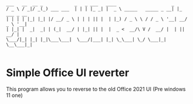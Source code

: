 ```
___   __  __ _            _   _ ___   ____                     _            
/ _ \ / _|/ _(_) ___ ___  | | | |_ _| |  _ \ _____   _____ _ __| |_ ___ _ __ 
| | | | |_| |_| |/ __/ _ \ | | | || |  | |_) / _ \ \ / / _ \ '__| __/ _ \ '__|
| |_| |  _|  _| | (_|  __/ | |_| || |  |  _ <  __/\ V /  __/ |  | ||  __/ |   
\___/|_| |_| |_|\___\___|  \___/|___| |_| \_\___| \_/ \___|_|   \__\___|_|   
 
```
# Simple Office UI reverter
This program allows you to reverse to the old Office 2021 UI (Pre windows 11 one)
